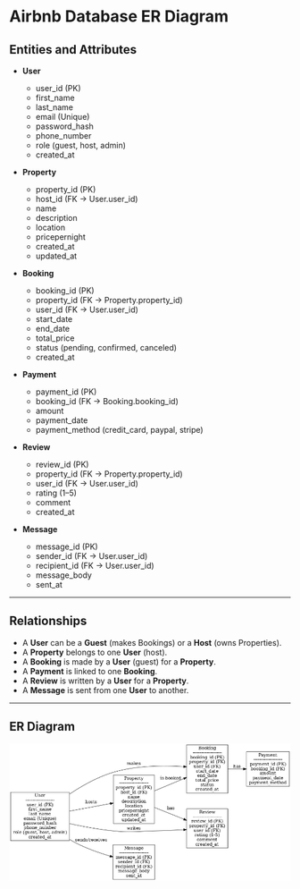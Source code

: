 # Airbnb Database ER Diagram

## Entities and Attributes
- **User**
  - user_id (PK)
  - first_name
  - last_name
  - email (Unique)
  - password_hash
  - phone_number
  - role (guest, host, admin)
  - created_at

- **Property**
  - property_id (PK)
  - host_id (FK → User.user_id)
  - name
  - description
  - location
  - pricepernight
  - created_at
  - updated_at

- **Booking**
  - booking_id (PK)
  - property_id (FK → Property.property_id)
  - user_id (FK → User.user_id)
  - start_date
  - end_date
  - total_price
  - status (pending, confirmed, canceled)
  - created_at

- **Payment**
  - payment_id (PK)
  - booking_id (FK → Booking.booking_id)
  - amount
  - payment_date
  - payment_method (credit_card, paypal, stripe)

- **Review**
  - review_id (PK)
  - property_id (FK → Property.property_id)
  - user_id (FK → User.user_id)
  - rating (1–5)
  - comment
  - created_at

- **Message**
  - message_id (PK)
  - sender_id (FK → User.user_id)
  - recipient_id (FK → User.user_id)
  - message_body
  - sent_at

---

## Relationships
- A **User** can be a **Guest** (makes Bookings) or a **Host** (owns Properties).
- A **Property** belongs to one **User** (host).
- A **Booking** is made by a **User** (guest) for a **Property**.
- A **Payment** is linked to one **Booking**.
- A **Review** is written by a **User** for a **Property**.
- A **Message** is sent from one **User** to another.

---

## ER Diagram
![ER Diagram](airbnb_erd.png)

